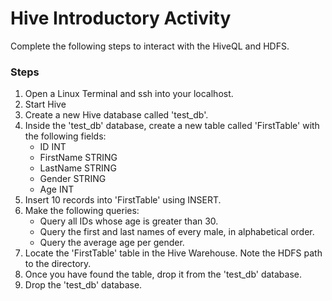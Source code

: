 # Hive Introductory Activity

Complete the following steps to interact with the HiveQL and HDFS. 

### Steps
1. Open a Linux Terminal and ssh into your localhost.
2. Start Hive
3. Create a new Hive database called 'test_db'.
4. Inside the 'test_db' database, create a new table called 'FirstTable' with the following fields:
    - ID INT
    - FirstName STRING
    - LastName STRING
    - Gender STRING
    - Age INT
5. Insert 10 records into 'FirstTable' using INSERT.
6. Make the following queries:
    - Query all IDs whose age is greater than 30.
    - Query the first and last names of every male, in alphabetical order.
    - Query the average age per gender.
7. Locate the 'FirstTable' table in the Hive Warehouse. Note the HDFS path to the directory.
8. Once you have found the table, drop it from the 'test_db' database.
9. Drop the 'test_db' database.